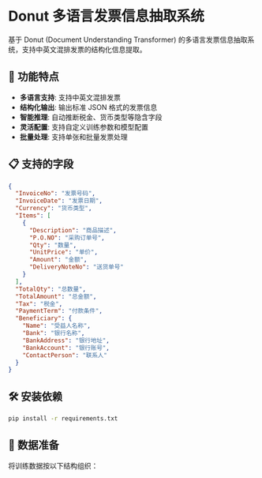 # Donut 多语言发票信息抽取系统

基于 Donut (Document Understanding Transformer) 的多语言发票信息抽取系统，支持中英文混排发票的结构化信息提取。

## 🚀 功能特点

- **多语言支持**: 支持中英文混排发票
- **结构化输出**: 输出标准 JSON 格式的发票信息
- **智能推理**: 自动推断税金、货币类型等隐含字段
- **灵活配置**: 支持自定义训练参数和模型配置
- **批量处理**: 支持单张和批量发票处理

## 📋 支持的字段

```json
{
  "InvoiceNo": "发票号码",
  "InvoiceDate": "发票日期",
  "Currency": "货币类型",
  "Items": [
    {
      "Description": "商品描述",
      "P.O.NO": "采购订单号",
      "Qty": "数量",
      "UnitPrice": "单价",
      "Amount": "金额",
      "DeliveryNoteNo": "送货单号"
    }
  ],
  "TotalQty": "总数量",
  "TotalAmount": "总金额",
  "Tax": "税金",
  "PaymentTerm": "付款条件",
  "Beneficiary": {
    "Name": "受益人名称",
    "Bank": "银行名称",
    "BankAddress": "银行地址",
    "BankAccount": "银行账号",
    "ContactPerson": "联系人"
  }
}
```

## 🛠️ 安装依赖

```bash
pip install -r requirements.txt
```

## 📁 数据准备

将训练数据按以下结构组织：
